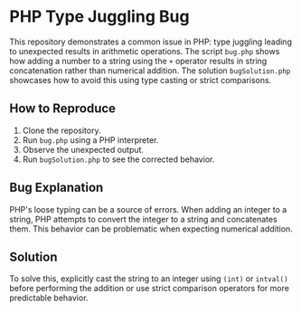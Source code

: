 # PHP Type Juggling Bug

This repository demonstrates a common issue in PHP: type juggling leading to unexpected results in arithmetic operations.  The script `bug.php` shows how adding a number to a string using the `+` operator results in string concatenation rather than numerical addition. The solution `bugSolution.php` showcases how to avoid this using type casting or strict comparisons.

## How to Reproduce
1. Clone the repository.
2. Run `bug.php` using a PHP interpreter.
3. Observe the unexpected output.
4. Run `bugSolution.php` to see the corrected behavior.

## Bug Explanation
PHP's loose typing can be a source of errors.  When adding an integer to a string, PHP attempts to convert the integer to a string and concatenates them.  This behavior can be problematic when expecting numerical addition.

## Solution
To solve this, explicitly cast the string to an integer using `(int)` or `intval()` before performing the addition or use strict comparison operators for more predictable behavior.